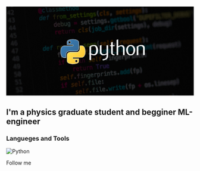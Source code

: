 ![Header](https://github.com/ArtGrig/ArtGrig/blob/main/assets/python_AIM.jpg)

## I'm a physics graduate student and begginer ML-engineer

### Langueges and Tools
![Python](https://img.shields.io/badge/-Python-000000&?style=for-the-badge&logo=python)

Follow me